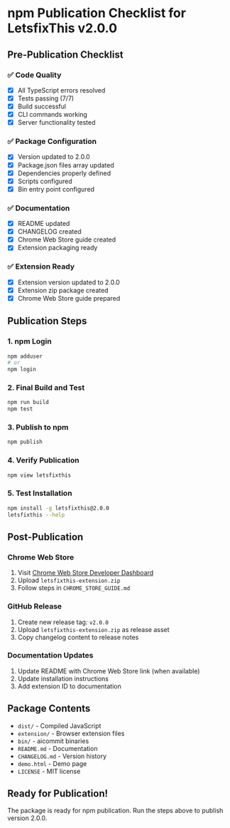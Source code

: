 # npm Publication Checklist for LetsfixThis v2.0.0

## Pre-Publication Checklist

### ✅ Code Quality
- [x] All TypeScript errors resolved
- [x] Tests passing (7/7)
- [x] Build successful
- [x] CLI commands working
- [x] Server functionality tested

### ✅ Package Configuration
- [x] Version updated to 2.0.0
- [x] Package.json files array updated
- [x] Dependencies properly defined
- [x] Scripts configured
- [x] Bin entry point configured

### ✅ Documentation
- [x] README updated
- [x] CHANGELOG created
- [x] Chrome Web Store guide created
- [x] Extension packaging ready

### ✅ Extension Ready
- [x] Extension version updated to 2.0.0
- [x] Extension zip package created
- [x] Chrome Web Store guide prepared

## Publication Steps

### 1. npm Login
```bash
npm adduser
# or
npm login
```

### 2. Final Build and Test
```bash
npm run build
npm test
```

### 3. Publish to npm
```bash
npm publish
```

### 4. Verify Publication
```bash
npm view letsfixthis
```

### 5. Test Installation
```bash
npm install -g letsfixthis@2.0.0
letsfixthis --help
```

## Post-Publication

### Chrome Web Store
1. Visit [Chrome Web Store Developer Dashboard](https://chrome.google.com/webstore/devconsole)
2. Upload `letsfixthis-extension.zip`
3. Follow steps in `CHROME_STORE_GUIDE.md`

### GitHub Release
1. Create new release tag: `v2.0.0`
2. Upload `letsfixthis-extension.zip` as release asset
3. Copy changelog content to release notes

### Documentation Updates
1. Update README with Chrome Web Store link (when available)
2. Update installation instructions
3. Add extension ID to documentation

## Package Contents
- `dist/` - Compiled JavaScript
- `extension/` - Browser extension files
- `bin/` - aicommit binaries
- `README.md` - Documentation
- `CHANGELOG.md` - Version history
- `demo.html` - Demo page
- `LICENSE` - MIT license

## Ready for Publication!
The package is ready for npm publication. Run the steps above to publish version 2.0.0.
